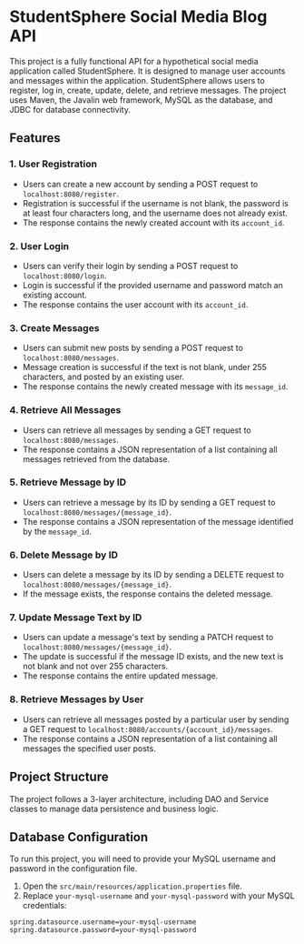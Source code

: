 # StudentSphere Social Media Blog API

This project is a fully functional API for a hypothetical social media application called StudentSphere. It is designed to manage user accounts and messages within the application. StudentSphere allows users to register, log in, create, update, delete, and retrieve messages. The project uses Maven, the Javalin web framework, MySQL as the database, and JDBC for database connectivity.

## Features

### 1. User Registration

- Users can create a new account by sending a POST request to `localhost:8080/register`.
- Registration is successful if the username is not blank, the password is at least four characters long, and the username does not already exist.
- The response contains the newly created account with its `account_id`.

### 2. User Login

- Users can verify their login by sending a POST request to `localhost:8080/login`.
- Login is successful if the provided username and password match an existing account.
- The response contains the user account with its `account_id`.

### 3. Create Messages

- Users can submit new posts by sending a POST request to `localhost:8080/messages`.
- Message creation is successful if the text is not blank, under 255 characters, and posted by an existing user.
- The response contains the newly created message with its `message_id`.

### 4. Retrieve All Messages

- Users can retrieve all messages by sending a GET request to `localhost:8080/messages`.
- The response contains a JSON representation of a list containing all messages retrieved from the database.

### 5. Retrieve Message by ID

- Users can retrieve a message by its ID by sending a GET request to `localhost:8080/messages/{message_id}`.
- The response contains a JSON representation of the message identified by the `message_id`.

### 6. Delete Message by ID

- Users can delete a message by its ID by sending a DELETE request to `localhost:8080/messages/{message_id}`.
- If the message exists, the response contains the deleted message.

### 7. Update Message Text by ID

- Users can update a message's text by sending a PATCH request to `localhost:8080/messages/{message_id}`.
- The update is successful if the message ID exists, and the new text is not blank and not over 255 characters.
- The response contains the entire updated message.

### 8. Retrieve Messages by User

- Users can retrieve all messages posted by a particular user by sending a GET request to `localhost:8080/accounts/{account_id}/messages`.
- The response contains a JSON representation of a list containing all messages the specified user posts.

## Project Structure

The project follows a 3-layer architecture, including DAO and Service classes to manage data persistence and business logic.

## Database Configuration

To run this project, you will need to provide your MySQL username and password in the configuration file.

1. Open the `src/main/resources/application.properties` file.
2. Replace `your-mysql-username` and `your-mysql-password` with your MySQL credentials:

```properties
spring.datasource.username=your-mysql-username
spring.datasource.password=your-mysql-password



```
